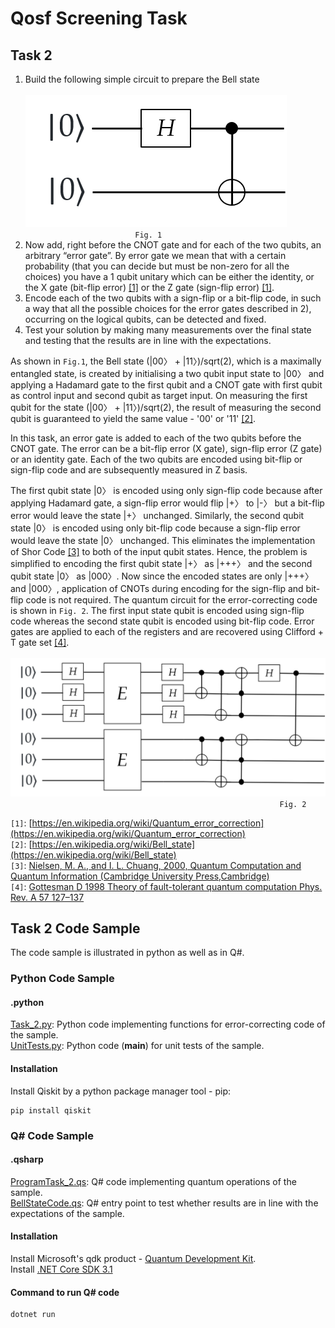 # Qosf Screening Task 
## Task 2
1) Build the following simple circuit to prepare the Bell state <br/><br/> 
![BellStateCircuit](images/img1.png) <br/>
&emsp; &emsp; &emsp; &emsp; &emsp; &emsp; &emsp; &emsp; &emsp; &emsp;```Fig. 1```<br/>
2) Now add, right before the CNOT gate and for each of the two qubits, an arbitrary “error gate”. By error gate we mean that with a certain probability (that you can decide but      must be non-zero for all the choices) you have a 1 qubit unitary which can be either the identity, or the X gate (bit-flip error) [[1]](https://en.wikipedia.org/wiki/Quantum_error_correction) or the Z gate (sign-flip error) [[1]](https://en.wikipedia.org/wiki/Quantum_error_correction).
3) Encode each of the two qubits with a sign-flip or a bit-flip code, in such a way that all the possible choices for the error gates described in 2), occurring on the logical        qubits, can be detected and fixed.
4) Test your solution by making many measurements over the final state and testing that the results are in line with the expectations.

As shown in ```Fig.1```, the Bell state (|00〉 + |11〉)/sqrt(2), which is a maximally entangled state, is created by initialising
a two qubit input state to |00〉 and applying a Hadamard gate to the first qubit and a CNOT gate with 
first qubit as control input and second qubit as target input. On measuring the first qubit for the state (|00〉 + |11〉)/sqrt(2), 
the result of measuring the second qubit is guaranteed to yield the same value - '00' or '11' [[2]](https://en.wikipedia.org/wiki/Bell_state). 

In this task, an error gate is added to each of the two qubits before the CNOT gate. The error can be a bit-flip error (X gate), sign-flip 
error (Z gate) or an identity gate. Each of the two qubits are encoded using bit-flip or sign-flip code
and are subsequently measured in Z basis.

The first qubit state |0〉 is encoded using only sign-flip code because after applying Hadamard gate, a sign-flip error
would flip |+〉 to |-〉 but a bit-flip error would leave the state |+〉 unchanged. Similarly, the second qubit state |0〉 
is encoded using only bit-flip code because a sign-flip error would leave the state |0〉 unchanged. This eliminates the 
implementation of Shor Code [[3]](https://cds.cern.ch/record/465953/files/0521635039_TOC.pdf) to both of the input qubit states. Hence, the problem is simplified to encoding the 
first qubit state |+〉 as |+++〉 and the second qubit state |0〉 as |000〉. Now since the encoded states are only |+++〉
and |000〉, application of CNOTs during encoding for the sign-flip and bit-flip code is not required. The quantum circuit for the error-correcting code is shown in ```Fig. 2```. The first input state qubit is encoded using sign-flip code whereas the second state qubit is encoded using bit-flip code. Error gates are applied to each of the registers and are recovered using Clifford + T gate set [[4]](https://arxiv.org/pdf/1810.10259.pdf). <br/><br/>
![BellStateCircuitWithError](images/img2.png)
&emsp; &emsp; &emsp; &emsp; &emsp; &emsp; &emsp; &emsp; &emsp; &emsp; &emsp; &emsp; &emsp; &emsp; &emsp; &emsp; &emsp; &emsp; &emsp; &emsp; &emsp; &emsp; &emsp; &emsp; ```Fig. 2```

```[1]```: [https://en.wikipedia.org/wiki/Quantum_error_correction](https://en.wikipedia.org/wiki/Quantum_error_correction) <br/>
```[2]```: [https://en.wikipedia.org/wiki/Bell_state](https://en.wikipedia.org/wiki/Bell_state) <br/>
```[3]```: [Nielsen, M. A., and I. L. Chuang, 2000, Quantum Computation and Quantum Information (Cambridge University
Press,Cambridge)](https://cds.cern.ch/record/465953/files/0521635039_TOC.pdf) <br/>
```[4]```: [Gottesman D 1998 Theory of fault-tolerant quantum computation Phys. Rev. A 57 127–137](https://arxiv.org/pdf/1810.10259.pdf)

## Task 2 Code Sample
The code sample is illustrated in python as well as in Q#.
### Python Code Sample 
#### .python

[Task_2.py](): Python code implementing functions for error-correcting code of the sample.<br/>
[UnitTests.py](): Python code (__main__) for unit tests of the sample. <br/>

#### Installation 

Install Qiskit by a python package manager tool - pip: <br/> 
```
pip install qiskit
```

### Q# Code Sample

#### .qsharp

[ProgramTask_2.qs](): Q# code implementing quantum operations of the sample.<br/>
[BellStateCode.qs](): Q# entry point to test whether results are in line with the expectations of the sample.<br/>

#### Installation

Install Microsoft's qdk product - [Quantum Development Kit](https://docs.microsoft.com/en-us/azure/quantum/install-overview-qdk). <br/>
Install [.NET Core SDK 3.1](https://dotnet.microsoft.com/download)

#### Command to run Q# code
```
dotnet run
```

